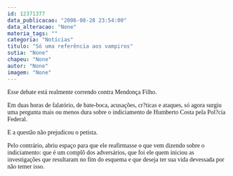 ```yaml
---
id: 12371377
data_publicacao: "2006-08-28 23:54:00"
data_alteracao: "None"
materia_tags: ""
categoria: "Notícias"
titulo: "Só uma referência aos vampiros"
sutia: "None"
chapeu: "None"
autor: "None"
imagem: "None"
---
```

<p><P><FONT face=Verdana>Esse debate está realmente correndo contra Mendonça Filho.</FONT></P></p>
<p><P><FONT face=Verdana>Em duas horas de falatório, de bate-boca, acusações, cr?ticas e ataques, só agora surgiu uma pergunta mais ou menos dura sobre o indiciamento de Humberto Costa pela Pol?cia Federal.</FONT></P></p>
<p><P><FONT face=Verdana>E a questão não prejudicou o petista. </FONT></P></p>
<p><P><FONT face=Verdana>Pelo contrário, abriu espaço para que ele reafirmasse o que vem dizendo sobre o indiciamento: que é um complô dos adversários, que foi ele quem iniciou as investigações que resultaram no fim do esquema e que deseja ter sua vida devessada por não temer isso.</FONT></P> </p>
